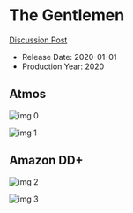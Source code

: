 # The Gentlemen

[Discussion Post](https://www.avsforum.com/threads/bass-eq-for-filtered-movies.2995212/post-59405430)

* Release Date: 2020-01-01
* Production Year: 2020

## Atmos

![img 0](https://i.imgur.com/3rxTikT.jpg)

![img 1](https://i.imgur.com/wD0VrNW.png)

## Amazon DD+

![img 2](https://i.imgur.com/AlJBq0s.jpg)

![img 3](https://i.imgur.com/15LASaH.png)

